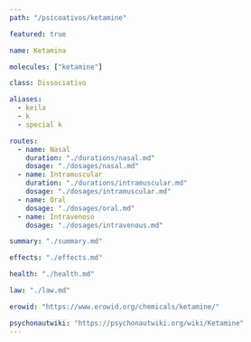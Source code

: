 ```yaml
---
path: "/psicoativos/ketamine"

featured: true

name: Ketamina

molecules: ["ketamine"]

class: Dissociativo

aliases: 
  - keila
  - k
  - special k

routes:
  - name: Nasal
    duration: "./durations/nasal.md"
    dosage: "./dosages/nasal.md" 
  - name: Intramuscular
    duration: "./durations/intramuscular.md"
    dosage: "./dosages/intramuscular.md"
  - name: Oral
    dosage: "./dosages/oral.md" 
  - name: Intravenoso
    dosage: "./dosages/intravenous.md"

summary: "./summary.md"

effects: "./effects.md"

health: "./health.md"

law: "./law.md"

erowid: "https://www.erowid.org/chemicals/ketamine/"

psychonautwiki: "https://psychonautwiki.org/wiki/Ketamine"
---
```

